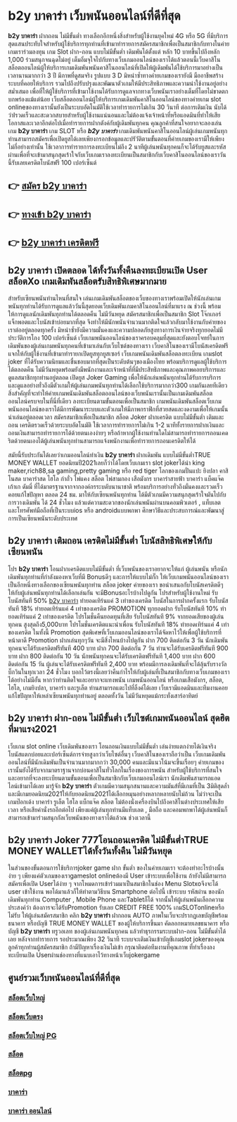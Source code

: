 # b2y บาคาร่า  เว็บพนันออนไลน์ที่ดีที่สุด

**b2y บาคาร่า** ฝากถอน ไม่มีขั้นต่ำ  ทางเลือกอีกหนึ่งสิ่งสำหรับผู้ใช้งานยุคใหม่ 4G หรือ 5G ที่มีบริการสุดแสนประทับใจสำหรับผู้ใช้บริการทุกท่านที่เข้ามาทำรายการสมัครสมาชิกเพื่อเป็นสมาชิกกับทางในค่ายเกมเราร่วมลงทุน เกม Slot  ฝาก-ถอน แบบไม่มีขั้นต่ำ เดิมพันได้ตั้งแต่ หลัก 10 บาทขึ้นไปถึงหลัก 1,000 ร่วมสนุกจนฉุดไม่อยู่ เต็มอิ่มจุใจไปกับทางเว็บเกมออนไลน์ของเราได้แล้วตอนนี้เว็บคาสิโนสล็อตออนไลน์ผู้ให้บริการเกมเดิมพันพนันคาสิโนออนไลน์ที่เปิดให้ผู้เดิมพันได้ใช้บริการมาอย่างเป็นเวลานานมากกว่า 3 ปี มีภาพที่ดูสมจริง รูปแบบ 3 D
มิหนำซ้ำทางค่ายเกมของเรายังมี มืออาชีพสร้างระบบที่คอยให้บริการ  รวมไปถึงปรับปรุงและพัฒนาตัวเกมให้มีประสิทธิภาพและความน่าใช้งานอยู่อย่างสม่ำเสมอ เพื่อที่ให้ผู้ใช้บริการที่เข้ามาใช้งานได้รับการดูแลจากทางเว็บพนันเราอย่างเต็มที่โดยไม่ขาดตกบกพร่องแม้แต่น้อย เว็บสล็อตออนไลน์ผู้ให้บริการเกมเดิมพันคาสิโนออนไลน์ของทางค่ายเกม slot onlineของทางเรานั้นยังเป็นระบบอัตโนมัติใช้เวลาทำรายการไม่เกิน 30 วินาที ต่อการเติมเงิน นับได้ว่าIรวดเร็วและสะดวกสบายสำหรับผู้ใช้งานแน่นอนและไม่ต้องแจ้งเจ้าหน้าที่หรือแอดมินที่ทำให้เสียโอกาสและเวลาอีกต่อไปเมื่อทำรายการฝากตังค์กับผู้เดิมพันทุกคน
คุณลูกค้าที่สนใจอยากจะลองเล่นเกม **b2y บาคาร่า** เกม SLOT  หรือ ***b2y บาคาร่า*** เกมเดิมพันพนันคาสิโนออนไลน์ผู้เล่นเกมพนันทุกท่านสามารถสมัครเพื่อเปิดยูสได้เลยเพียงกรอกข้อมูลและปรัวัติตามขั้นตอนที่ค่ายเกมของเรามีให้เพียงไม่กี่อย่างเท่านั้น ใช้เวลาการทำรายการลงทะเบียนไม่ถึง 2 นาทีผู้เล่นพนันทุกคนก็จะได้รับยูสและรหัสผ่านเพื่อที่จะเข้ามาสนุกสุดเร้าใจกับเว็บเกมเราลงทะเบียนเป็นสมาชิกกับเว็บคาสิโนออนไลน์ของเราวันนี้รับเลยเครดิตโบนัสฟรี 100 เปอร์เซ็นต์ 

## 👉 [สมัคร b2y บาคาร่า](https://archa888.com/)
## 👉 [ทางเข้า b2y บาคาร่า](https://archa888.com/)
## 👉 [b2y บาคาร่า เครดิตฟรี](https://archa888.com/)

## b2y บาคาร่า เปิดตลอด ได้ทั้งวันทั้งคืนลงทะเบียนเปิด User สล็อตXo เกมเดิมพันสล็อตรับสิทธิพิเศษมากมาย

สำหรับเซียนพนันท่านไหนที่สนใจ เล่นเกมเดิมพันสล็อตของเว็บของทางเราพร้อมเปิดให้นักเล่นเกมพนันทุกท่านได้รับการดูแลแล้ววันนี้สุดยอดเว็บเดิมพันเกมคาสิโนออนไลน์ที่มาแรง ณ ช่วงนี้ พร้อมให้การดูแลนักเดิมพันทุกท่านได้ตลอดคืน ไม่มีวันหยุด สมัครสมาชิกเพื่อเป็นสมาชิก Slot โจ๊กเกอร์ แจ็กพอตและโบนัสเข้าบ่อยมากที่สุด จึงทำให้มีนักพนันจำนวนมากติดใจแล้วกลับมาใช้งานกับค่ายของเราต่ออยู่ตลอดทุกครั้ง มิหนำซ้ำยังมีความมั่นคงและความปลอดภัยสูงทางการเงินจ่ายจริงทุกยอดไม่มีประวัติการโกง 100 เปอร์เซ็นต์ เว็บเกมพนันออนไลน์ของเราครอบคลุมที่สุดและยังตอบโจทย์ในการเดิมพันของผู้เล่นเกมพนันทุกคนที่เข้ามาเล่นกับเว็บไซต์ของทางเรา
เว็บคาสิโนของเรามีโบนัสเครดิตฟรีแจกให้กับผู้ใช้งานที่เข้ามาทำรายกเปิดยูสทุกยูสเซอร์ เว็บเกมพนันเดิมพันสล็อตลงทะเบียน เกมslot joker ที่ได้รับความนิยมและชื่นชอบมากที่สุดเป็นระดับต้นๆของเมืองไทย พร้อมบริการดูแลผู้ใช้บริการได้ตลอดคืน ไม่มีวันหยุดพร้อมยังมีพนักงานและเจ้าหน้าที่ที่มีประสิทธิภาพและคุณภาพคอยบริการและดูแลสมาชิกทุกท่านอยู่ตลอด เปิดยูส Joker Gaming เพื่อให้นักเล่นพนันทุกท่านได้รับการบริการและดูแลอย่างทั่วถึงมีตัวเกมให้ผู้เล่นเกมพนันทุกท่านได้เลือกใช้บริการมากกว่า300 เกมกันเลยทีเดียว
สิ่งสำคัญที่จะทำให้ค่ายเกมพนันเดิมพันสล็อตออนไลน์ของเว็บพนันเรานั้นเป็นเกมเดิมพันสล็อตออนไลน์ครบจบในที่นี่ที่เดียว ลงทะเบียนตามขั้นตอนเพื่อเป็นสมาชิก  เกมพนันเดิมพันสล็อตเว็บเกมพนันออนไลน์ของเราได้มีการพัฒนาระบบและตัวเกมให้มีภาพกราฟิกที่สวยสดและงดงามเพื่อให้เกมนั้นน่าเล่นอยู่ตลอดเวลา สมัครสมาชิกเพื่อเป็นสมาชิก สล็อต Joker ฝากเครดิต แบบไม่มีขั้นต่ำ เติมและถอน เครดิตรวดเร็วด้วยระบบอัตโนมัติ ใช้เวลาการทำรายการไม่เกิน 1-2 นาทีทั้งรายการฝากเงินและถอนเงินสามารถทำรายการได้ด้วยตนเองง่ายๆ หรือถ้าหากผู้ใช้งานท่านใดไม่สามารถทำรายการถอนเคดริตด้วยตนเองได้ผู้เล่นพนันทุกท่านสามารถแจ้งพนักงานเพื่อทำรายการถอนเครดิตให้ได้

สมัยนี้รับประกันได้เลยว่าเกมออนไลน์ทำเงิน **b2y บาคาร่า** ฝากเดิมพัน แบบไม่มีขั้นต่ำTRUE MONEY WALLET ยอดนิยมปี2021เลยก็ว่าได้โดยเว็บเกมเรา slot jokerได้นำ  king maker,rich88,sa gaming,pretty gaming หรือ red tiger โลกของเกมปั่นแปะ ยิงปลา คาสิโนสด บาคาร่าสด ไฮโล กำถั่ว ไพ่แคง สล็อต ไพ่สามกอง เสือมังกร บาคาร่าสายฟ้า บาคาร่า แบ็คแจ๊ค เก้าเก ดัมมี่ ที่ได้มาตรฐานจากจากองค์กรระบดับนานาชาติ พร้อมบริการอย่างทั่วถึงมั่นคงและรวดเร็วคอยแก้ไขปัญหา ตลอด 24 ชม. มาให้กับเซียนพนันทุกท่าน ได้มีตัวเกมมีความสนุกสุดเร้าใจมันไปกับการวางเดิมพัน ได้ 24 ชั่วโมง แล้วแต่ความสะดวกของนักเล่นพนันผ่านบนคอมพิวเตอร์ , แท็บเลต และโทรศัพท์มือถือที่เป็นระบบios หรือ androidแบบพกพา ศึกษาวิธีและประสบการณ์และพัฒนาสู่การเป็นเซียนพนันระดับประเทศ

## b2y บาคาร่า เติมถอน เครดิตไม่มีขั้นต่ำ โบนัสสิทธิพิเศษให้กับเซียนพนัน

โปร **b2y บาคาร่า** โอนฝากเครดิตแบบไม่มีขั้นต่ำ ที่เว็บพนันของเราอยากจะให้แก่  ผู้เล่นพนัน หรือนักเดิมพันทุกท่านที่กำลังมองหาเว็บที่มี Bonusดีๆ และการให้แบบไม่กั๊ก ให้เว็บเกมพนันออนไลน์ของเราเป็นอีกหนึ่งทางเลือกของเซียนพนันทุกท่าน สล็อต joker ค่ายของเรา ขอนำเสนอกับโบนัสเครดิตดีๆ ให้กับผู้เล่นพนันทุกท่านได้เลือกเล่นกัน จะมีBonusอะไรบ้างไปดูกัน
โปรสำหรับผู้ใช้งานใหม่ รับโบนัสทันที 50% [b2y บาคาร่า](https://archa888.com/) ทำยอดเทิร์นแค่ 3 เท่าของเครดิต
โบนัสในการฝากครั้งแรก รับโบนัสทันที 18% ทำยอดเทิร์นแค่ 4 เท่าของเครดิต
 PROMOTION ทุกยอดฝาก รับโบนัสทันที 10% ทำยอดเทิร์นแค่ 2 เท่าของเครดิต
โปรโมชั่นคืนยอดทุนที่เสีย รับโบนัสทันที 9% จากยอดเสียของผู้เล่นทุกคน สูงสุดถึง5,000บาท
โปรโมชั่นเครดิตแนะนำเพื่อน รับโบนัสทันที 18% ทำยอดเทิร์นแค่ 4 เท่าของเครดิต
ในทั้งนี้ Promotion สุดพิเศษที่เว็บเกมออนไลน์ของเราได้จัดหาไว้ให้เพื่อผู้ใช้บริการที่หน้าตาดี  Promotion ฝากเล่นทุกๆวัน จะมีสิ่งไหนบ้างไปดูกัน
ฝาก 700 ติดต่อกัน 3 วัน นักเดิมพันทุกคนจะได้รับเครดิตฟรีทันที 400 บาท
ฝาก 700 ติดต่อกัน 7 วัน ท่านจะได้รับเครดิตฟรีทันที 900 บาท
ฝาก 800 ติดต่อกัน 10 วัน นักพนันทุกคนจะได้รับเครดิตฟรีทันที 1,400 บาท
ฝาก 600 ติดต่อกัน 15 วัน ผู้เล่นจะได้รับเครดิตฟรีทันที 2,400 บาท
พร้อมมีการลงเดิมพันที่จะได้ลุ้นรับรางวัลบิ๊กวินในทุกเวลา 24 ชั่วโมง บอกไว้ตรงนี้เลยว่าคืนกำไรให้กับผู้เล่นที่เป็นสมาชิกกับทางเว็บเกมของเราได้อย่างไม่มีอั้น หากว่าท่านติดใจและอยากจะแทงพนัน เกมพนันออนไลน์ หรือเกมเสือมังกร, สล็อต, ไฮโล, เกมยิงปลา, บาคาร่า และรูเล็ต ท่านสามารถแตะไปที่ลิ้งค์ได้เลย เว็บเรามีแอดมินและทีมงานคอยแก้ไขปัญหาให้เหล่าเซียนพนันทุกท่านอยู่ ตลอดทั้งวัน ไม่มีวันหยุดแม้กระทั่งเสาร์อาทิตย์

## b2y บาคาร่า ฝาก-ถอน ไม่มีขั้นต่ำ  เว็บไซต์เกมพนันออนไลน์ สุดฮิตที่มาแรง2021

เว็บเกม slot online เว็บเดิมพันของเรา โอนถอนเงินแบบไม่มีขั้นต่ำ เล่นง่ายแตกง่ายได้เงินจริง โบนัสแตกบ่อยและเปอร์เซ็นต์การจ่ายสูงกว่าเว็บไซต์อื่นๆ เว็บคาสิโนของเราถือว่าเป็น เว็บเกมเดิมพันออนไลน์ที่มีนักเดิมพันเป็นจำนวนมากมากกว่า 30,000 คนและมีแนวโน้มจะขึ้นเรื่อยๆ ค่ายเกมของเรานั้นยังได้รับจากมาตราฐานจากบ่อนคาสิโนทั่วโลกในเรื่องของการพนัน สำหรับผู้ใช้บริการที่สนใจและอยากที่จะลงทะเบียนตามขั้นตอนเพื่อเป็นสมาชิกกับเว็บเกมออนไลน์เรา นักเดิมพันสามารถแอดไลน์เข้ามาได้เลย
	มารู้จัก **b2y บาคาร่า** ตัวเกมมีความสนุกสนานและความมันส์ที่มีเกมที่เป็น 3มิติสุดล้ำ และมีเกมยอดนิยม2021ให้กับยอดนิยม2021ได้เลือกหมุนอย่างหลากหลายนับไม่ถ้วน  ไม่ว่าจะเป็นเกมป๊อกเด้ง บาคาร่า รูเล็ต ไฮโล แบ็กแจ๊ค สล็อต ไม่ต้องนั่งเครื่องบินไปถึงคาสิโนต่างประเทศให้เสียเวลา หรือเสียค่านั่งรถอีกต่อไป เพียงแค่ผู้เล่นทุกท่านมีแท็บเลต , มือถือ และคอมพกพาได้ผู้เล่นพนันก็สามารถเข้ามาร่วมสนุกกัลเว็บพนันของทางเราได้แล้วณ ช่วงเวลานี้

## b2y บาคาร่า Joker 777โอนถอนเครดิต ไม่มีขั้นต่ำTRUE MONEY WALLETได้ทั้งวันทั้งคืน ไม่มีวันหยุด

ในส่วนของขั้นตอนการใช้บริการjoker game ฝาก ขั้นต่ำ ของในค่ายเกมเรา จะต้องทำอะไรบ้างนั้น ง่าย ๆ เพียงแค่ตัวเกมของเราgameslot onlineต้องมี User เข้าระบบเพื่อใช้งาน ถ้ายังไม่มีสามารถสมัครเพื่อเปิด Userได้ง่าย ๆ จากโหมดการเข้าร่วมมาเป็นสมาชิกในช่อง Menu Slotxoจึงจะได้ user เข้าใช้งาน พอได้มาแล้วก็ให้ทำตามวิธีบน Smartphone  ต่อไปนี้
เข้าระบบ รหัสผ่าน  ของนักเดิมพันทุกท่าน Computer , Mobile Phone และTabletก็ได้
จากนั้นให้ผู้เล่นพนันเลือกความประสงค์ว่า ต้องการจะได้รับPromotion รับเลย CREDIT FREE 100% เกมSLOTonlineหรือไม่รับ
ให้ผู้เล่นสมัครสมาชิก คลิก **b2y บาคาร่า** ฝากถอน AUTO ภาพในเว็บจะปรากฏเลขบัญชีพร้อมธนาคาร หรือบัญชี TRUE MONEY WALLET ของผู้ให้บริการขึ้นมา
คัดลอกหมายเลขธนาคาร หรือบัญชี **b2y บาคาร่า** ทรูวอเลท ของผู้เล่นเกมพนันทุกคน แล้วทำธุรกรรมระบบฝาก-ถอน ไม่มีขั้นต่ำได้เลย
หลังจากทำรายการ รอประมาณเพียง 32 วินาที ระบบจะเติมเงินเข้าบัญชีเกมslot jokerของคุณลูกค้าทุกท่านผู้สมัครสมาชิก
ถ้ามีปัญหาเรื่องเงินไม่เข้า กรุณาติดต่อทีมงานที่คุณภาพ ที่ทำเรื่องลงทะเบียนเปิด Userผ่านช่องทางที่แนบเอาไว้ทางหน้าเว็บjokergame

## ศูนย์รวมเว็บพนันออนไลน์ที่ดีที่สุด

### [สล็อตเว็บใหญ่](https://archa888.com/)
### [สล็อตเว็บตรง](https://slot168boy.com/)
### [สล็อตเว็บใหญ่ PG](https://archa888.com/)
### [สล็อต](https://atom.io/themes/%E0%B8%AA%E0%B8%A5%E0%B9%87%E0%B8%AD%E0%B8%95%E3%80%90%E0%B9%80%E0%B8%A7%E0%B9%87%E0%B8%9A%20%E0%B8%AA%E0%B8%A5%E0%B9%87%E0%B8%AD%E0%B8%95%20%E0%B8%AD%E0%B8%AD%E0%B8%99%E0%B9%84%E0%B8%A5%E0%B8%99%E0%B9%8C%20%E0%B8%AD%E0%B8%B1%E0%B8%99%E0%B8%94%E0%B8%B1%E0%B8%9A%201%E3%80%91)
### [สล็อตpg](https://atom.io/themes/%E0%B8%AA%E0%B8%A5%E0%B9%87%E0%B8%AD%E0%B8%95pg%E3%80%90pg%20slot%201%20%E0%B8%9A%E0%B8%B2%E0%B8%97%E3%80%91)
### [บาคาร่า](https://atom.io/themes/%E0%B8%9A%E0%B8%B2%E0%B8%84%E0%B8%B2%E0%B8%A3%E0%B9%88%E0%B8%B2%E3%80%90%E0%B8%82%E0%B8%B1%E0%B9%89%E0%B8%99%E0%B8%95%E0%B9%88%E0%B8%B3%201%20%E0%B8%9A%E0%B8%B2%E0%B8%97%E3%80%91)
### [บาคาร่า ออนไลน์](https://atom.io/themes/%E0%B8%9A%E0%B8%B2%E0%B8%84%E0%B8%B2%E0%B8%A3%E0%B9%88%E0%B8%B2%20%E0%B8%AD%E0%B8%AD%E0%B8%99%E0%B9%84%E0%B8%A5%E0%B8%99%E0%B9%8C%E3%80%90%E0%B9%80%E0%B8%A7%E0%B9%87%E0%B8%9A%20%E0%B8%AA%E0%B8%A5%E0%B9%87%E0%B8%AD%E0%B8%95%20%E0%B8%AD%E0%B8%AD%E0%B8%99%E0%B9%84%E0%B8%A5%E0%B8%99%E0%B9%8C%20%E0%B8%AD%E0%B8%B1%E0%B8%99%E0%B8%94%E0%B8%B1%E0%B8%9A%201%E3%80%91)
